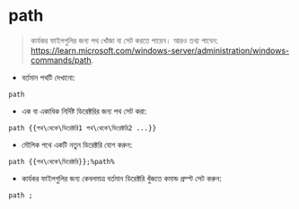 # path

> কার্যকর ফাইলগুলির জন্য পথ খোঁজা বা সেট করতে পারেন।
> আরও তথ্য পাবেন: <https://learn.microsoft.com/windows-server/administration/windows-commands/path>.

- বর্তমান পথটি দেখানো:

`path`

- এক বা একাধিক নির্দিষ্ট ডিরেক্টরির জন্য পথ সেট করা:

`path {{পথ\থেকে\ডিরেক্টরি1 পথ\থেকে\ডিরেক্টরি2 ...}}`

- মৌলিক পথে একটি নতুন ডিরেক্টরি যোগ করুন:

`path {{পথ\থেকে\ডিরেক্টরি}};%path%`

- কার্যকর ফাইলগুলির জন্য কেবলমাত্র বর্তমান ডিরেক্টরি খুঁজতে কমান্ড প্রম্প্ট সেট করুন:

`path ;`
